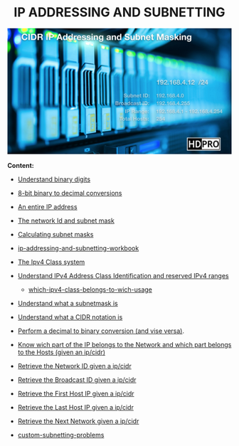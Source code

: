 
# <center>IP ADDRESSING AND SUBNETTING
![](images/cidr-image.png)

<b>Content:</b>

+ [Understand binary digits](understand_binary_digits.md)

+ [8-bit binary to decimal conversions](8-bit_binary_to_decimal_conversions.md)

+ [An entire IP address](an_entire_ip_address.md)
+ [The network Id and subnet mask](the_network_id_and_subnet_mask.md)

+ [Calculating subnet masks](calculating_subnet_masks.md)

+ [ip-addressing-and-subnetting-workbook](ip-addressing-and-subnetting-workbook.odg)

+ [The Ipv4 Class system](the_ip_v4_class_system.md)

+ [Understand IPv4 Address Class Identification and reserved IPv4 ranges](understand-ipv4-add-class-identifi-reserved-ipv4-ranges.md)

    + [which-ipv4-class-belongs-to-wich-usage](which-ipv4-class-belongs-to-wich-usage.md)

+  [Understand what a subnetmask is](understand-what-a-subnetmask-is)

+  [Understand what a CIDR notation is](undersstand-what-is-cidr-notation.md)

+   [Perform a decimal to binary conversion (and vise versa)](perform-decimal-to-binary-conversion-vise-versa.md).

+   [Know wich part of the IP belongs to the Network and which part belongs to the Hosts (given an ip/cidr)](know-which-part-ip-belongs-to-the-network-and-to-the-host.md)

+   [Retrieve the Network ID given a ip/cidr](retrieve-network-id-ip-cidr.md)

+   [Retrieve the Broadcast ID given a ip/cidr](broadcastid-given-a-ip-cidr.md)

+   [Retrieve the First Host IP given a ip/cidr](retrieve-the-first-ip-given-in-a-ip-cidr.md)

+   [Retrieve the Last Host IP given a ip/cidr](retrieve-last-host-ip-given-a-ip-cidr.md)

+   [Retrieve the Next Network given a ip/cidr](retrieve-next-network-given-a-ip-cidr.md)

+ [custom-subnetting-problems](custome-subnetting-problems.md)
